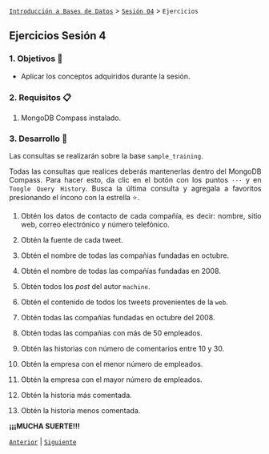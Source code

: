 [`Introducción a Bases de Datos`](../../Readme.md) > [`Sesión 04`](../Readme.md) > `Ejercicios`
	
## Ejercicios Sesión 4

<div style="text-align: justify;">

### 1. Objetivos :dart: 

- Aplicar los conceptos adquiridos durante la sesión.

### 2. Requisitos :clipboard:

1. MongoDB Compass instalado.

### 3. Desarrollo :rocket:

Las consultas se realizarán sobre la base `sample_training`.

Todas las consultas que realices deberás mantenerlas dentro del MongoDB Compass. Para hacer esto, da clic en el botón con los puntos `···` y en `Toogle Query History`. Busca la última consulta y agregala a favoritos presionando el íncono con la estrella :star:.

1. Obtén los datos de contacto de cada compañía, es decir: nombre, sitio web, correo electrónico y número telefónico.

2. Obtén la fuente de cada tweet.

3. Obtén el nombre de todas las compañias fundadas en octubre.

4. Obtén el nombre de todas las compañías fundadas en 2008.

5. Obtén todos los *post* del autor `machine`.

6. Obtén el contenido de todos los tweets provenientes de la `web`.

7. Obtén todas las compañías fundadas en octubre del 2008.

8. Obtén todas las compañias con más de 50 empleados. 

9. Obtén las historias con número de comentarios entre 10 y 30.

10. Obtén la empresa con el menor número de empleados.

11. Obtén la empresa con el mayor número de empleados.

12. Obtén la historia más comentada.

13. Obtén la historia menos comentada.

**¡¡¡MUCHA SUERTE!!!**

[`Anterior`](../Readme.md#3-proyecto-hammer) | [`Siguiente`](../Readme.md#4-postwork-memo)

</div>

